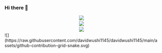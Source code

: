 ### Hi there 👋
<div align="center"> <img height="137px" src="https://github-readme-stats.vercel.app/api?username=davidwushi1145&hide_title=true&hide_border=true&show_icons=trueline_height=21&text_color=000&icon_color=000&bg_color=0,ea6161,ffc64d,fffc4d,52fa5a&theme=graywhite" /> </div>
<div align="center"> <img src="https://github-readme-stats.vercel.app/api/top-langs/?username=davidwushi1145&hide_title=true&hide_border=true&layout=compact&langs_count=6&text_color=000&icon_color=fff&bg_color=0,52fa5a,4dfcff,c64dff&theme=graywhite" /> </div>
<div align="center"> <img src="https://metrics.lecoq.io/davidwushi1145?template=Terminal&config.timezone=Asia%2FShanghai"> </div>
![](https://raw.githubusercontent.com/davidwushi1145/davidwushi1145/main/assets/github-contribution-grid-snake.svg)
<!--
